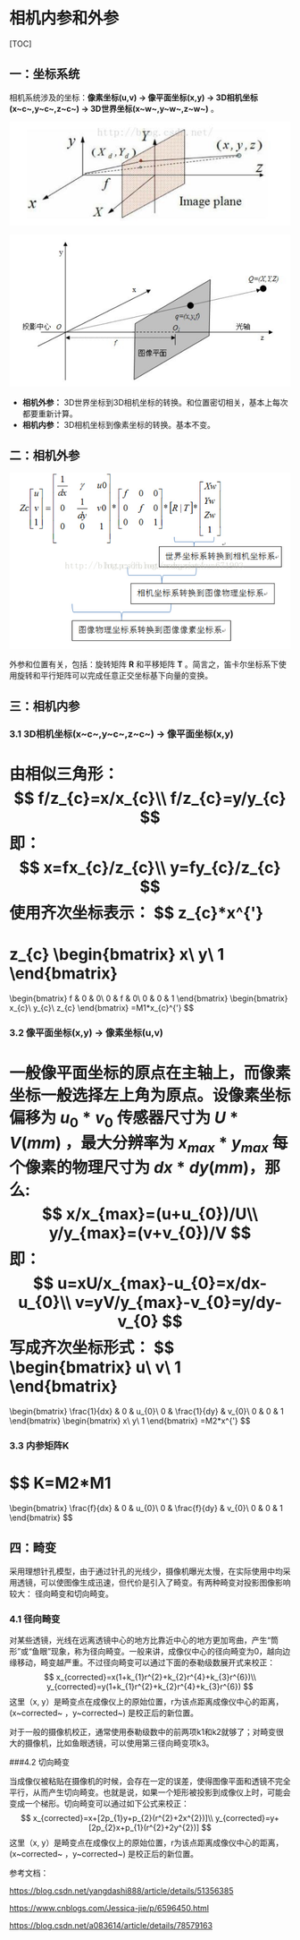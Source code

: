 # 相机内参和外参

[TOC]



## 一：坐标系统

相机系统涉及的坐标：**像素坐标(u,v) -> 像平面坐标(x,y) -> 3D相机坐标(x~c~,y~c~,z~c~) -> 3D世界坐标(x~w~,y~w~,z~w~)** 。

![coord](./coord.png)

![coord1](./coord1.jpg)

- **相机外参：** 3D世界坐标到3D相机坐标的转换。和位置密切相关，基本上每次都要重新计算。
- **相机内参：** 3D相机坐标到像素坐标的转换。基本不变。




## 二：相机外参

![matrix](./matrix.jpg)

外参和位置有关，包括：旋转矩阵 **R** 和平移矩阵 **T** 。简言之，笛卡尔坐标系下使用旋转和平行矩阵可以完成任意正交坐标基下向量的变换。



## 三：相机内参

### 3.1 3D相机坐标(x~c~,y~c~,z~c~) -> 像平面坐标(x,y) 

由相似三角形：
$$
f/z_{c}=x/x_{c}\\
f/z_{c}=y/y_{c}
$$
即：
$$
x=fx_{c}/z_{c}\\
y=fy_{c}/z_{c}
$$
使用齐次坐标表示：
$$
z_{c}*x^{'}
=
z_{c}
\begin{bmatrix}
x\\ 
y\\ 
1
\end{bmatrix}
=
\begin{bmatrix}
f & 0 & 0\\ 
0 & f & 0\\ 
0 & 0 & 1
\end{bmatrix}
\begin{bmatrix}
x_{c}\\ 
y_{c}\\ 
z_{c}
\end{bmatrix}
=M1*x_{c}^{'}
$$

### 3.2 像平面坐标(x,y) -> 像素坐标(u,v)

一般像平面坐标的原点在主轴上，而像素坐标一般选择左上角为原点。设像素坐标偏移为 $u_{0}*v_{0}$ 传感器尺寸为 $U*V(mm)$ ，最大分辨率为 $x_{max}*y_{max}$ 每个像素的物理尺寸为 $dx*dy (mm)$，那么:
$$
x/x_{max}=(u+u_{0})/U\\
y/y_{max}=(v+v_{0})/V
$$
即：
$$
u=xU/x_{max}-u_{0}=x/dx-u_{0}\\
v=yV/y_{max}-v_{0}=y/dy-v_{0}
$$
写成齐次坐标形式：
$$
\begin{bmatrix}
u\\ 
v\\ 
1
\end{bmatrix}
=
\begin{bmatrix}
\frac{1}{dx} & 0 & u_{0}\\ 
0 & \frac{1}{dy} & v_{0}\\ 
0 & 0 & 1
\end{bmatrix}
\begin{bmatrix}
x\\ 
y\\ 
1
\end{bmatrix}
=M2*x^{'}
$$

### 3.3 内参矩阵K

$$
K=M2*M1
=
\begin{bmatrix}
\frac{f}{dx} & 0 & u_{0}\\ 
0 & \frac{f}{dy} & v_{0}\\ 
0 & 0 & 1
\end{bmatrix}
$$





## 四：畸变

采用理想针孔模型，由于通过针孔的光线少，摄像机曝光太慢，在实际使用中均采用透镜，可以使图像生成迅速，但代价是引入了畸变。有两种畸变对投影图像影响较大： 径向畸变和切向畸变。

### 4.1 径向畸变

对某些透镜，光线在远离透镜中心的地方比靠近中心的地方更加弯曲，产生“筒形”或“鱼眼”现象，称为径向畸变。一般来讲，成像仪中心的径向畸变为0，越向边缘移动，畸变越严重。不过径向畸变可以通过下面的泰勒级数展开式来校正：
$$
x_{corrected}=x(1+k_{1}r^{2}+k_{2}r^{4}+k_{3}r^{6})\\
y_{corrected}=y(1+k_{1}r^{2}+k_{2}r^{4}+k_{3}r^{6})
$$
这里（x, y）是畸变点在成像仪上的原始位置，r为该点距离成像仪中心的距离，(x~corrected~ ，y~corrected~) 是校正后的新位置。

对于一般的摄像机校正，通常使用泰勒级数中的前两项k1和k2就够了；对畸变很大的摄像机，比如鱼眼透镜，可以使用第三径向畸变项k3。

###4.2 切向畸变

当成像仪被粘贴在摄像机的时候，会存在一定的误差，使得图像平面和透镜不完全平行，从而产生切向畸变。也就是说，如果一个矩形被投影到成像仪上时，可能会变成一个梯形。切向畸变可以通过如下公式来校正：
$$
x_{corrected}=x+[2p_{1}y+p_{2}(r^{2}+2x^{2})]\\
y_{corrected}=y+[2p_{2}x+p_{1}(r^{2}+2y^{2})]
$$
这里（x, y）是畸变点在成像仪上的原始位置，r为该点距离成像仪中心的距离，(x~corrected~ ，y~corrected~) 是校正后的新位置。







参考文档：

https://blog.csdn.net/yangdashi888/article/details/51356385

https://www.cnblogs.com/Jessica-jie/p/6596450.html

https://blog.csdn.net/a083614/article/details/78579163